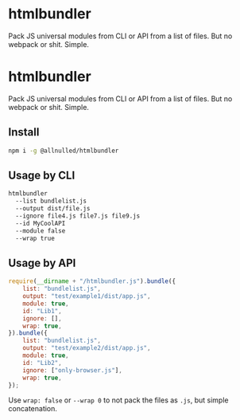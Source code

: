 # htmlbundler

Pack JS universal modules from CLI or API from a list of files. But no webpack or shit. Simple.

# htmlbundler

Pack JS universal modules from CLI or API from a list of files. But no webpack or shit. Simple.

## Install

```sh
npm i -g @allnulled/htmlbundler
```

## Usage by CLI

```sh
htmlbundler
  --list bundlelist.js
  --output dist/file.js
  --ignore file4.js file7.js file9.js
  --id MyCoolAPI
  --module false
  --wrap true
```

## Usage by API

```js
require(__dirname + "/htmlbundler.js").bundle({
    list: "bundlelist.js",
    output: "test/example1/dist/app.js",
    module: true,
    id: "Lib1",
    ignore: [],
    wrap: true,
}).bundle({
    list: "bundlelist.js",
    output: "test/example2/dist/app.js",
    module: true,
    id: "Lib2",
    ignore: ["only-browser.js"],
    wrap: true,
});
```

Use `wrap: false` or `--wrap 0` to not pack the files as `.js`, but simple concatenation.

